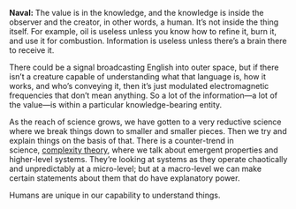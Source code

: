 


**Naval:** The value is in the knowledge, and the knowledge is inside the observer and the creator, in other words, a human. It’s not inside the thing itself. For example, oil is useless unless you know how to refine it, burn it, and use it for combustion. Information is useless unless there’s a brain there to receive it. 

There could be a signal broadcasting English into outer space, but if there isn’t a creature capable of understanding what that language is, how it works, and who’s conveying it, then it’s just modulated electromagnetic frequencies that don’t mean anything. So a lot of the information—a lot of the value—is within a particular knowledge-bearing entity.

As the reach of science grows, we have gotten to a very reductive science where we break things down to smaller and smaller pieces. Then we try and explain things on the basis of that. There is a counter-trend in science, [complexity theory](https://en.wikipedia.org/wiki/Complex_system), where we talk about emergent properties and higher-level systems. They’re looking at systems as they operate chaotically and unpredictably at a micro-level; but at a macro-level we can make certain statements about them that do have explanatory power. 

Humans are unique in our capability to understand things.